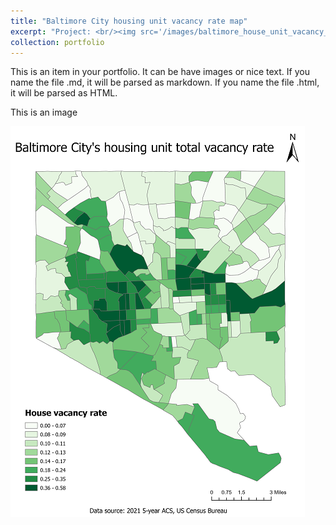 ```yaml
---
title: "Baltimore City housing unit vacancy rate map"
excerpt: "Project: <br/><img src='/images/baltimore_house_unit_vacancy_rate.png'>"
collection: portfolio
---
```


This is an item in your portfolio. It can be have images or nice text. If you name the file .md, it will be parsed as markdown. If you name the file .html, it will be parsed as HTML. 

This is an image

![Baltimore City housing unit vacancy rate map](/images/baltimore_house_unit_vacancy_rate.png "Baltimore City housing unit vacancy rate map")
